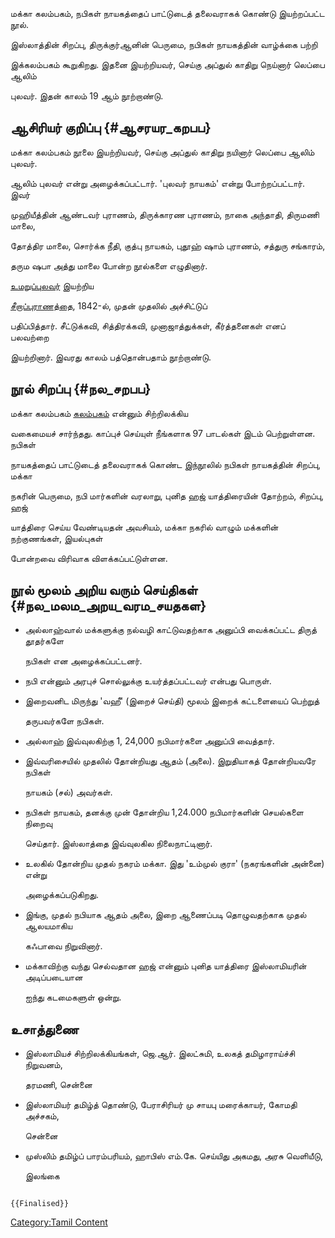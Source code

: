 மக்கா கலம்பகம், நபிகள் நாயகத்தைப் பாட்டுடைத் தலைவராகக் கொண்டு இயற்றப்பட்ட நூல்.
இஸ்லாத்தின் சிறப்பு, திருக்குர்ஆனின் பெருமை, நபிகள் நாயகத்தின் வாழ்க்கை பற்றி
இக்கலம்பகம் கூறுகிறது. இதனை இயற்றியவர், செய்கு அப்துல் காதிறு நெய்னார் லெப்பை ஆலிம்
புலவர். இதன் காலம் 19 ஆம் நூற்றாண்டு.

## ஆசிரியர் குறிப்பு {#ஆசரயர_கறபப}

மக்கா கலம்பகம் நூலை இயற்றியவர், செய்கு அப்துல் காதிறு நயினார் லெப்பை ஆலிம் புலவர்.
ஆலிம் புலவர் என்று அழைக்கப்பட்டார். \'புலவர் நாயகம்\' என்று போற்றப்பட்டார். இவர்
முஹியீத்தின் ஆண்டவர் புராணம், திருக்காரண புராணம், நாகை அந்தாதி, திருமணி மாலை,
தோத்திர மாலை, சொர்க்க நீதி, குத்பு நாயகம், புதூஹ் ஷாம் புராணம், சத்துரு சங்காரம்,
தரும ஷபா அத்து மாலை போன்ற நூல்களை எழுதினார்.
[உமறுப்புலவர்](உமறுப்புலவர் "wikilink") இயற்றிய
[சீறாப்புராணத்தை](சீறாப்புராணம் "wikilink"), 1842-ல், முதன் முதலில் அச்சிட்டுப்
பதிப்பித்தார். சீட்டுக்கவி, சித்திரக்கவி, முனாஜாத்துக்கள், கீர்த்தனைகள் எனப் பலவற்றை
இயற்றினார். இவரது காலம் பத்தொன்பதாம் நூற்றாண்டு.

## நூல் சிறப்பு {#நல_சறபப}

மக்கா கலம்பகம் [கலம்பகம்](கலம்பகம்_(இலக்கியம்) "wikilink") என்னும் சிற்றிலக்கிய
வகைமையச் சார்ந்தது. காப்புச் செய்யுள் நீங்களாக 97 பாடல்கள் இடம் பெற்றுள்ளன. நபிகள்
நாயகத்தைப் பாட்டுடைத் தலைவராகக் கொண்ட இந்நூலில் நபிகள் நாயகத்தின் சிறப்பு, மக்கா
நகரின் பெருமை, நபி மார்களின் வரலாறு, புனித ஹஜ் யாத்திரையின் தோற்றம், சிறப்பு, ஹஜ்
யாத்திரை செய்ய வேண்டியதன் அவசியம், மக்கா நகரில் வாழும் மக்களின் நற்குணங்கள், இயல்புகள்
போன்றவை விரிவாக விளக்கப்பட்டுள்ளன.

## நூல் மூலம் அறிய வரும் செய்திகள் {#நல_மலம_அறய_வரம_சயதகள}

-   அல்லாஹ்வால் மக்களுக்கு நல்வழி காட்டுவதற்காக அனுப்பி வைக்கப்பட்ட திருத் தூதர்களே
    நபிகள் என அழைக்கப்பட்டனர்.
-   நபி என்னும் அரபுச் சொல்லுக்கு உயர்த்தப்பட்டவர் என்பது பொருள்.
-   இறைவனிட மிருந்து \'வஹீ\' (இறைச் செய்தி) மூலம் இறைக் கட்டளையைப் பெற்றுத்
    தருபவர்களே நபிகள்.
-   அல்லாஹ் இவ்வுலகிற்கு 1, 24,000 நபிமார்களை அனுப்பி வைத்தார்.
-   இவ்வரிசையில் முதலில் தோன்றியது ஆதம் (அலை). இறுதியாகத் தோன்றியவரே நபிகள்
    நாயகம் (சல்) அவர்கள்.
-   நபிகள் நாயகம், தனக்கு முன் தோன்றிய 1,24.000 நபிமார்களின் செயல்களை நிறைவு
    செய்தார். இஸ்லாத்தை இவ்வுலகில நிலைநாட்டினார்.
-   உலகில் தோன்றிய முதல் நகரம் மக்கா. இது 'உம்முல் குரா' (நகரங்களின் அன்னை) என்று
    அழைக்கப்படுகிறது.
-   இங்கு, முதல் நபியாக ஆதம் அலை, இறை ஆணைப்படி தொழுவதற்காக முதல் ஆலயமாகிய
    கஃபாவை நிறுவினார்.
-   மக்காவிற்கு வந்து செல்வதான ஹஜ் என்னும் புனித யாத்திரை இஸ்லாமியரின் அடிப்படையான
    ஐந்து கடமைகளுள் ஒன்று.

## உசாத்துணை

-   இஸ்லாமியச் சிற்றிலக்கியங்கள், ஜெ.ஆர். இலட்சுமி, உலகத் தமிழாராய்ச்சி நிறுவனம்,
    தரமணி, சென்னை
-   இஸ்லாமியர் தமிழ்த் தொண்டு, பேராசிரியர் மு சாயபு மரைக்காயர், கோமதி அச்சகம்,
    சென்னை
-   முஸ்லிம் தமிழ்ப் பாரம்பரியம், ஹாபிஸ் எம்.கே. செய்யிது அகமது, அரசு வெளியீடு,
    இலங்கை

```{=mediawiki}
{{Finalised}}
```
[Category:Tamil Content](Category:Tamil_Content "wikilink")
